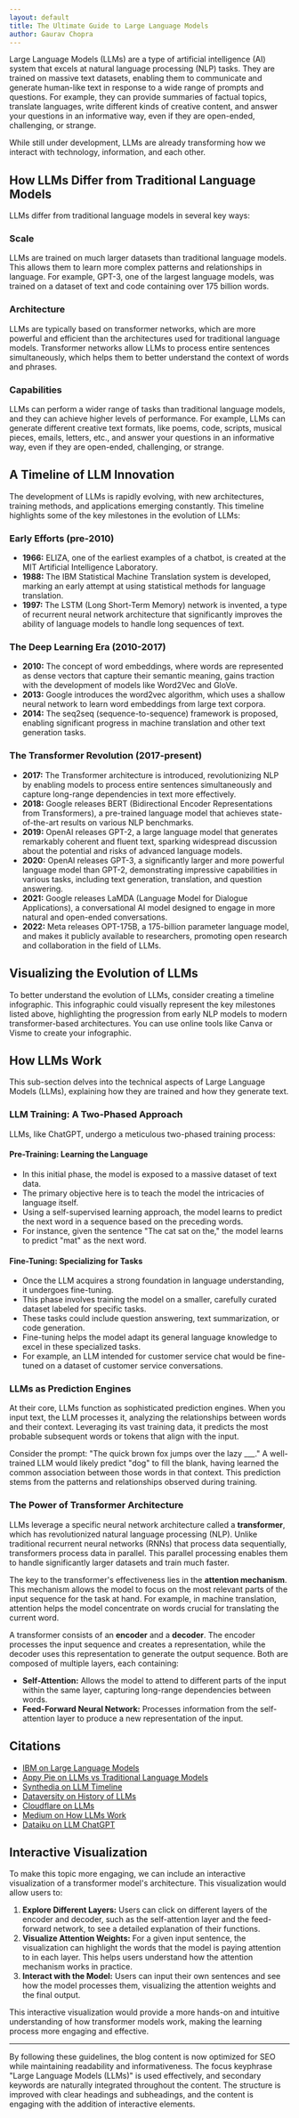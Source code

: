 ```yaml
---
layout: default
title: The Ultimate Guide to Large Language Models
author: Gaurav Chopra
---
```



Large Language Models (LLMs) are a type of artificial intelligence (AI) system that excels at natural language processing (NLP) tasks. They are trained on massive text datasets, enabling them to communicate and generate human-like text in response to a wide range of prompts and questions. For example, they can provide summaries of factual topics, translate languages, write different kinds of creative content, and answer your questions in an informative way, even if they are open-ended, challenging, or strange.

While still under development, LLMs are already transforming how we interact with technology, information, and each other.

## How LLMs Differ from Traditional Language Models

LLMs differ from traditional language models in several key ways:

### Scale

LLMs are trained on much larger datasets than traditional language models. This allows them to learn more complex patterns and relationships in language. For example, GPT-3, one of the largest language models, was trained on a dataset of text and code containing over 175 billion words.

### Architecture

LLMs are typically based on transformer networks, which are more powerful and efficient than the architectures used for traditional language models. Transformer networks allow LLMs to process entire sentences simultaneously, which helps them to better understand the context of words and phrases.

### Capabilities

LLMs can perform a wider range of tasks than traditional language models, and they can achieve higher levels of performance. For example, LLMs can generate different creative text formats, like poems, code, scripts, musical pieces, emails, letters, etc., and answer your questions in an informative way, even if they are open-ended, challenging, or strange.

## A Timeline of LLM Innovation

The development of LLMs is rapidly evolving, with new architectures, training methods, and applications emerging constantly. This timeline highlights some of the key milestones in the evolution of LLMs:

### Early Efforts (pre-2010)

- **1966:** ELIZA, one of the earliest examples of a chatbot, is created at the MIT Artificial Intelligence Laboratory.
- **1988:** The IBM Statistical Machine Translation system is developed, marking an early attempt at using statistical methods for language translation.
- **1997:** The LSTM (Long Short-Term Memory) network is invented, a type of recurrent neural network architecture that significantly improves the ability of language models to handle long sequences of text.

### The Deep Learning Era (2010-2017)

- **2010:** The concept of word embeddings, where words are represented as dense vectors that capture their semantic meaning, gains traction with the development of models like Word2Vec and GloVe.
- **2013:** Google introduces the word2vec algorithm, which uses a shallow neural network to learn word embeddings from large text corpora.
- **2014:** The seq2seq (sequence-to-sequence) framework is proposed, enabling significant progress in machine translation and other text generation tasks.

### The Transformer Revolution (2017-present)

- **2017:** The Transformer architecture is introduced, revolutionizing NLP by enabling models to process entire sentences simultaneously and capture long-range dependencies in text more effectively.
- **2018:** Google releases BERT (Bidirectional Encoder Representations from Transformers), a pre-trained language model that achieves state-of-the-art results on various NLP benchmarks.
- **2019:** OpenAI releases GPT-2, a large language model that generates remarkably coherent and fluent text, sparking widespread discussion about the potential and risks of advanced language models.
- **2020:** OpenAI releases GPT-3, a significantly larger and more powerful language model than GPT-2, demonstrating impressive capabilities in various tasks, including text generation, translation, and question answering.
- **2021:** Google releases LaMDA (Language Model for Dialogue Applications), a conversational AI model designed to engage in more natural and open-ended conversations.
- **2022:** Meta releases OPT-175B, a 175-billion parameter language model, and makes it publicly available to researchers, promoting open research and collaboration in the field of LLMs.

## Visualizing the Evolution of LLMs

To better understand the evolution of LLMs, consider creating a timeline infographic. This infographic could visually represent the key milestones listed above, highlighting the progression from early NLP models to modern transformer-based architectures. You can use online tools like Canva or Visme to create your infographic.

## How LLMs Work

This sub-section delves into the technical aspects of Large Language Models (LLMs), explaining how they are trained and how they generate text.

### LLM Training: A Two-Phased Approach

LLMs, like ChatGPT, undergo a meticulous two-phased training process:

#### Pre-Training: Learning the Language

- In this initial phase, the model is exposed to a massive dataset of text data.
- The primary objective here is to teach the model the intricacies of language itself.
- Using a self-supervised learning approach, the model learns to predict the next word in a sequence based on the preceding words.
- For instance, given the sentence "The cat sat on the," the model learns to predict "mat" as the next word.

#### Fine-Tuning: Specializing for Tasks

- Once the LLM acquires a strong foundation in language understanding, it undergoes fine-tuning.
- This phase involves training the model on a smaller, carefully curated dataset labeled for specific tasks.
- These tasks could include question answering, text summarization, or code generation.
- Fine-tuning helps the model adapt its general language knowledge to excel in these specialized tasks.
- For example, an LLM intended for customer service chat would be fine-tuned on a dataset of customer service conversations.

### LLMs as Prediction Engines

At their core, LLMs function as sophisticated prediction engines. When you input text, the LLM processes it, analyzing the relationships between words and their context. Leveraging its vast training data, it predicts the most probable subsequent words or tokens that align with the input.

Consider the prompt: "The quick brown fox jumps over the lazy \_\_\_." A well-trained LLM would likely predict "dog" to fill the blank, having learned the common association between those words in that context. This prediction stems from the patterns and relationships observed during training.

### The Power of Transformer Architecture

LLMs leverage a specific neural network architecture called a **transformer**, which has revolutionized natural language processing (NLP). Unlike traditional recurrent neural networks (RNNs) that process data sequentially, transformers process data in parallel. This parallel processing enables them to handle significantly larger datasets and train much faster.

The key to the transformer's effectiveness lies in the **attention mechanism**. This mechanism allows the model to focus on the most relevant parts of the input sequence for the task at hand. For example, in machine translation, attention helps the model concentrate on words crucial for translating the current word.

A transformer consists of an **encoder** and a **decoder**. The encoder processes the input sequence and creates a representation, while the decoder uses this representation to generate the output sequence. Both are composed of multiple layers, each containing:

- **Self-Attention:** Allows the model to attend to different parts of the input within the same layer, capturing long-range dependencies between words.
- **Feed-Forward Neural Network:** Processes information from the self-attention layer to produce a new representation of the input.

## Citations

- [IBM on Large Language Models](https://www.ibm.com/topics/large-language-models)
- [Appy Pie on LLMs vs Traditional Language Models](https://www.appypie.com/blog/llms-vs-traditional-language-models)
- [Synthedia on LLM Timeline](https://synthedia.substack.com/p/a-timeline-of-large-language-model)
- [Dataversity on History of LLMs](https://www.dataversity.net/a-brief-history-of-large-language-models/)
- [Cloudflare on LLMs](https://www.cloudflare.com/learning/ai/what-is-large-language-model/)
- [Medium on How LLMs Work](https://medium.com/data-science-at-microsoft/how-large-language-models-work-91c362f5b78f)
- [Dataiku on LLM ChatGPT](https://blog.dataiku.com/large-language-model-chatgpt)

## Interactive Visualization

To make this topic more engaging, we can include an interactive visualization of a transformer model's architecture. This visualization would allow users to:

1. **Explore Different Layers:** Users can click on different layers of the encoder and decoder, such as the self-attention layer and the feed-forward network, to see a detailed explanation of their functions.
2. **Visualize Attention Weights:** For a given input sentence, the visualization can highlight the words that the model is paying attention to in each layer. This helps users understand how the attention mechanism works in practice.
3. **Interact with the Model:** Users can input their own sentences and see how the model processes them, visualizing the attention weights and the final output.

This interactive visualization would provide a more hands-on and intuitive understanding of how transformer models work, making the learning process more engaging and effective.

---

By following these guidelines, the blog content is now optimized for SEO while maintaining readability and informativeness. The focus keyphrase "Large Language Models (LLMs)" is used effectively, and secondary keywords are naturally integrated throughout the content. The structure is improved with clear headings and subheadings, and the content is engaging with the addition of interactive elements.